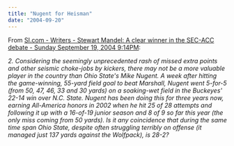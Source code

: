```yaml
---
title: "Nugent for Heisman"
date: "2004-09-20"
---
```


From [SI.com - Writers - Stewart Mandel: A clear winner in the SEC-ACC debate - Sunday September 19, 2004 9:14PM](http://sportsillustrated.cnn.com/2004/writers/stewart_mandel/09/19/weekend.review/index.html "SI.com - Writers - Stewart Mandel: A clear winner in the SEC-ACC debate - Sunday September 19, 2004 9:14PM"):

_2\. Considering the seemingly unprecedented rash of missed extra points and other seismic choke-jobs by kickers, there may not be a more valuable player in the country than Ohio State's Mike Nugent. A week after hitting the game-winning, 55-yard field goal to beat Marshall, Nugent went 5-for-5 (from 50, 47, 46, 33 and 30 yards) on a soaking-wet field in the Buckeyes' 22-14 win over N.C. State. Nugent has been doing this for three years now, earning All-America honors in 2002 when he hit 25 of 28 attempts and following it up with a 16-of-19 junior season and 8 of 9 so far this year (the only miss coming from 50 yards). Is it any coincidence that during the same time span Ohio State, despite often struggling terribly on offense (it managed just 137 yards against the Wolfpack), is 28-2?_
